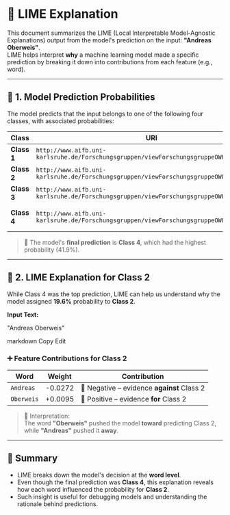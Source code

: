 # 📘 LIME Explanation

This document summarizes the LIME (Local Interpretable Model-Agnostic Explanations) output from the model's prediction on the input: **"Andreas Oberweis"**.  
LIME helps interpret **why** a machine learning model made a specific prediction by breaking it down into contributions from each feature (e.g., word).

---

## 🔮 1. Model Prediction Probabilities

The model predicts that the input belongs to one of the following four classes, with associated probabilities:

| Class     | URI                                                                                         | Probability |
|-----------|----------------------------------------------------------------------------------------------|-------------|
| **Class 1** | `http://www.aifb.uni-karlsruhe.de/Forschungsgruppen/viewForschungsgruppeOWL/id1instance` | **16.4%**   |
| **Class 2** | `http://www.aifb.uni-karlsruhe.de/Forschungsgruppen/viewForschungsgruppeOWL/id2instance` | **19.6%**   |
| **Class 3** | `http://www.aifb.uni-karlsruhe.de/Forschungsgruppen/viewForschungsgruppeOWL/id3instance` | **22.1%**   |
| **Class 4** | `http://www.aifb.uni-karlsruhe.de/Forschungsgruppen/viewForschungsgruppeOWL/id4instance` | **41.9%** ✅ _Final Prediction_ |

> 🔹 The model's **final prediction** is **Class 4**, which had the highest probability (41.9%).

---

## 🧠 2. LIME Explanation for Class 2

While Class 4 was the top prediction, LIME can help us understand why the model assigned **19.6%** probability to **Class 2**.

**Input Text:**

"Andreas Oberweis"

markdown
Copy
Edit

### ➕ Feature Contributions for Class 2

| Word       | Weight     | Contribution                                 |
|------------|------------|----------------------------------------------|
| `Andreas`  | -0.0272    | 🔻 Negative – evidence **against** Class 2    |
| `Oberweis` | +0.0095    | 🔺 Positive – evidence **for** Class 2        |

> 📌 Interpretation:  
> The word **"Oberweis"** pushed the model **toward** predicting Class 2, while **"Andreas"** pushed it **away**.

---

## 🧾 Summary

- LIME breaks down the model's decision at the **word level**.
- Even though the final prediction was **Class 4**, this explanation reveals how each word influenced the probability for **Class 2**.
- Such insight is useful for debugging models and understanding the rationale behind predictions.
